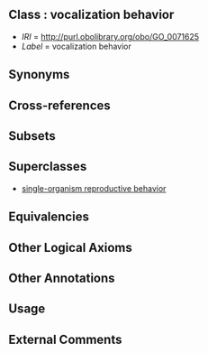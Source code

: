 
## Class : vocalization behavior

 * *IRI* = http://purl.obolibrary.org/obo/GO_0071625
 * *Label* = vocalization behavior

## Synonyms


## Cross-references


## Subsets


## Superclasses

 * [single-organism reproductive behavior](../../GO/04/GO_0044704.md)

## Equivalencies


## Other Logical Axioms


## Other Annotations


## Usage


## External Comments

